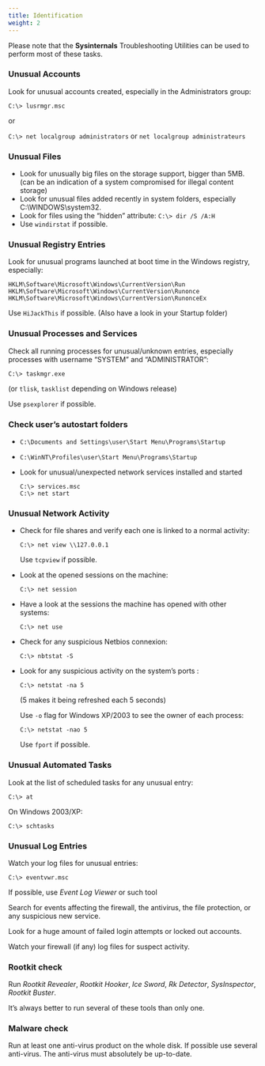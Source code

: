 ```yaml
---
title: Identification
weight: 2
---
```

Please note that the **Sysinternals** Troubleshooting Utilities can be used to perform most of these tasks.

### Unusual Accounts

Look for unusual accounts created, especially in the Administrators group:

`C:\> lusrmgr.msc`

or

`C:\> net localgroup administrators` or `net localgroup administrateurs`

### Unusual Files

- Look for unusually big files on the storage support, bigger than 5MB. (can be an indication of a system compromised for illegal content storage)
- Look for unusual files added recently in system folders,
especially C:\WINDOWS\system32.
- Look for files using the “hidden” attribute: `C:\> dir /S /A:H`
- Use `windirstat` if possible.

### Unusual Registry Entries

Look for unusual programs launched at boot time in the Windows registry, especially:

```regitry
HKLM\Software\Microsoft\Windows\CurrentVersion\Run
HKLM\Software\Microsoft\Windows\CurrentVersion\Runonce
HKLM\Software\Microsoft\Windows\CurrentVersion\RunonceEx
```

Use `HiJackThis` if possible. (Also have a look in your Startup folder)

### Unusual Processes and Services

Check all running processes for unusual/unknown entries, especially processes with username “SYSTEM” and “ADMINISTRATOR”:

```console
C:\> taskmgr.exe
```

(or `tlisk`, `tasklist` depending on Windows release)

Use `psexplorer` if possible.

### Check user’s autostart folders

- `C:\Documents and Settings\user\Start Menu\Programs\Startup`
- `C:\WinNT\Profiles\user\Start Menu\Programs\Startup`

- Look for unusual/unexpected network services installed and started

  ```console
  C:\> services.msc
  C:\> net start
  ```

### Unusual Network Activity

- Check for file shares and verify each one is linked to a normal activity:

  ```console
  C:\> net view \\127.0.0.1
  ```

  Use `tcpview` if possible.

- Look at the opened sessions on the machine:

  ```console
  C:\> net session
  ```

- Have a look at the sessions the machine has opened with other systems:

  ```console
  C:\> net use
  ```

- Check for any suspicious Netbios connexion:

  ```console
  C:\> nbtstat -S
  ```

- Look for any suspicious activity on the system’s ports :

  ```console
  C:\> netstat -na 5
  ```

  (5 makes it being refreshed each 5 seconds)

  Use `-o` flag for Windows XP/2003 to see the owner of each process:

  ```console
  C:\> netstat -nao 5
  ```

  Use `fport` if possible.

### Unusual Automated Tasks

Look at the list of scheduled tasks for any unusual entry:

```console
C:\> at
```

On Windows 2003/XP:

```console
C:\> schtasks
```

### Unusual Log Entries

Watch your log files for unusual entries:

```console
C:\> eventvwr.msc
```

If possible, use *Event Log Viewer* or such tool

Search for events affecting the firewall, the antivirus, the file protection, or any suspicious new service.

Look for a huge amount of failed login attempts or locked out accounts.

Watch your firewall (if any) log files for suspect activity.

### Rootkit check

Run *Rootkit Revealer*, *Rootkit Hooker*, *Ice Sword*, *Rk Detector*, *SysInspector*, *Rootkit Buster*.

It’s always better to run several of these tools than only one.

### Malware check

Run at least one anti-virus product on the whole disk. If possible use several anti-virus. The anti-virus must absolutely be up-to-date.
